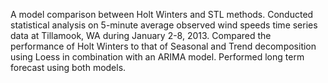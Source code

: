 A model comparison between Holt Winters and STL methods. Conducted statistical analysis on 5-minute average observed wind speeds time series data at Tillamook, WA during January 2-8, 2013. Compared the performance of Holt Winters to that of Seasonal and Trend decomposition using Loess in combination with an ARIMA model. Performed long term forecast using both models.
